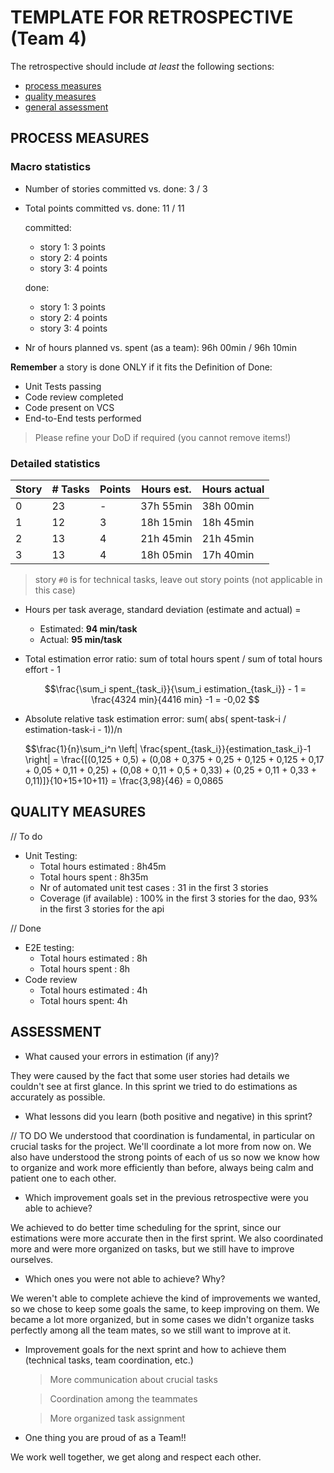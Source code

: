 TEMPLATE FOR RETROSPECTIVE (Team 4)
=====================================

The retrospective should include _at least_ the following
sections:

- [process measures](#process-measures)
- [quality measures](#quality-measures)
- [general assessment](#assessment)

## PROCESS MEASURES 

### Macro statistics

- Number of stories committed vs. done: 3 / 3
 
- Total points committed vs. done: 11 / 11
  
  committed:
  - story 1: 3 points
  - story 2: 4 points
  - story 3: 4 points

  done:
  - story 1: 3 points
  - story 2: 4 points
  - story 3: 4 points

- Nr of hours planned vs. spent (as a team): 96h 00min / 96h 10min

**Remember** a story is done ONLY if it fits the Definition of Done:
 
- Unit Tests passing
- Code review completed
- Code present on VCS
- End-to-End tests performed

> Please refine your DoD if required (you cannot remove items!) 

### Detailed statistics

| Story  | # Tasks | Points |      Hours est.     |       Hours actual     |
|--------|---------|--------|---------------------|------------------------|
| 0      |    23   |    -   |      37h 55min      |        38h 00min       |
| 1      |    12   |    3   |      18h 15min      |        18h 45min       |
| 2      |    13   |    4   |      21h 45min      |        21h 45min       |
| 3      |    13   |    4   |      18h 05min      |        17h 40min       |
   
> story `#0` is for technical tasks, leave out story points (not applicable in this case)

- Hours per task average, standard deviation (estimate and actual) = 
    - Estimated: **94 min/task**
    - Actual: **95 min/task**

- Total estimation error ratio: sum of total hours spent / sum of total hours effort - 1

    $$\frac{\sum_i spent_{task_i}}{\sum_i estimation_{task_i}} - 1 = \frac{4324 min}{4416 min} -1 = -0,02 $$ 
  
- Absolute relative task estimation error: sum( abs( spent-task-i / estimation-task-i - 1))/n

    $$\frac{1}{n}\sum_i^n \left| \frac{spent_{task_i}}{estimation_task_i}-1 \right| = \frac{[(0,125 + 0,5) + (0,08 + 0,375 + 0,25 + 0,125 + 0,125 + 0,17 + 0,05 + 0,11 + 0,25) + (0,08 + 0,11 + 0,5 + 0,33) + (0,25 + 0,11 + 0,33 + 0,11)]}{10+15+10+11} = \frac{3,98}{46} = 0,0865
  
## QUALITY MEASURES 

// To do
- Unit Testing:
  - Total hours estimated : 8h45m
  - Total hours spent  : 8h35m
  - Nr of automated unit test cases : 31 in the first 3 stories 
  - Coverage (if available) : 100% in the first 3 stories for the dao, 93% in the first 3 stories for the api

// Done
- E2E testing:
  - Total hours estimated : 8h
  - Total hours spent : 8h
- Code review 
  - Total hours estimated : 4h
  - Total hours spent: 4h

## ASSESSMENT

- What caused your errors in estimation (if any)?

They were caused by the fact that some user stories had details we couldn't see at first glance.
In this sprint we tried to do estimations as accurately as possible.

- What lessons did you learn (both positive and negative) in this sprint?

// TO DO
We understood that coordination is fundamental, in particular on crucial tasks for the project.
We'll coordinate a lot more from now on.
We also have understood the strong points of each of us so now we know how to organize and work more efficiently than before, always being calm and patient one to each other.

- Which improvement goals set in the previous retrospective were you able to achieve? 
  
We achieved to do better time scheduling for the sprint, since our estimations were more accurate then in the first sprint.
We also coordinated more and were more organized on tasks, but we still have to improve ourselves.

- Which ones you were not able to achieve? Why?

We weren't able to complete achieve the kind of improvements we wanted, so we chose to keep some goals the same, to keep improving on them.
We became a lot more organized, but in some cases we didn't organize tasks perfectly among all the team mates, so we still want to improve at it.

- Improvement goals for the next sprint and how to achieve them (technical tasks, team coordination, etc.)

  > More communication about crucial tasks

  > Coordination among the teammates

  > More organized task assignment

- One thing you are proud of as a Team!!

We work well together, we get along and respect each other.